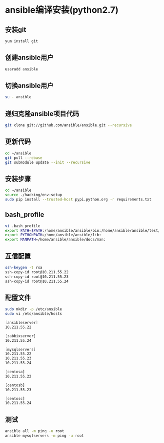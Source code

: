 # ansible编译安装(python2.7)

## 安装git
```bash
yum install git
```

## 创建ansible用户
```bash
useradd ansible
```

## 切换ansible用户
```bash
su - ansible
```

## 递归克隆ansible项目代码
```bash
git clone git://github.com/ansible/ansible.git --recursive
```

## 更新代码
```bash
cd ~/ansible
git pull --rebase
git submodule update --init --recursive
```

## 安装步骤
```bash
cd ~/ansible
source ./hacking/env-setup
sudo pip install --trusted-host pypi.python.org -r requirements.txt
```

## bash_profile
```bash
vi .bash_profile
export PATH=$PATH:/home/ansible/ansible/bin:/home/ansible/ansible/test/runner
export PYTHONPATH=/home/ansible/ansible/lib:
export MANPATH=/home/ansible/ansible/docs/man:
```

## 互信配置
```bash
ssh-keygen -t rsa
ssh-copy-id root@10.211.55.22
ssh-copy-id root@10.211.55.23
ssh-copy-id root@10.211.55.24
```

## 配置文件
```bash
sudo mkdir -p /etc/ansible
sudo vi /etc/ansible/hosts

[ansibleserver]
10.211.55.22

[zabbixserver]
10.211.55.24

[mysqlservers]
10.211.55.22
10.211.55.23
10.211.55.24

[centosa]
10.211.55.22

[centosb]
10.211.55.23

[centosc]
10.211.55.24 
```

## 测试
```bash
ansible all -m ping -u root
ansible mysqlservers -m ping -u root
```